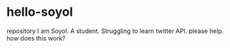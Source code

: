 # hello-soyol
repository
I am Soyol. A student. Struggling to learn twitter API. please help.
how does this work?
